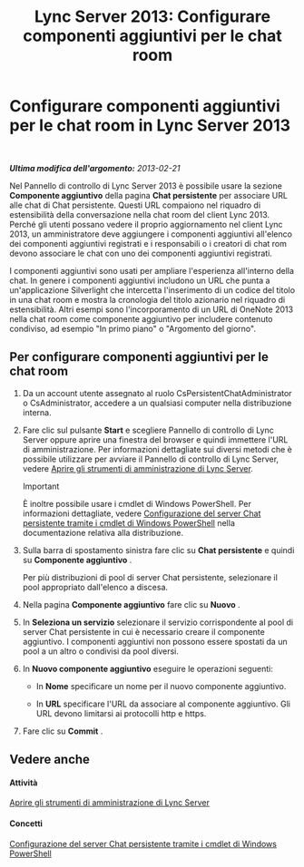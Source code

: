 ﻿---
title: 'Lync Server 2013: Configurare componenti aggiuntivi per le chat room'
TOCTitle: Configurare componenti aggiuntivi per le chat room
ms:assetid: 4eeaf19e-8369-4f6f-af65-a283cf7daa1c
ms:mtpsurl: https://technet.microsoft.com/it-it/library/JJ204878(v=OCS.15)
ms:contentKeyID: 49300523
ms.date: 08/24/2015
mtps_version: v=OCS.15
ms.translationtype: HT
---

# Configurare componenti aggiuntivi per le chat room in Lync Server 2013

 

_**Ultima modifica dell'argomento:** 2013-02-21_

Nel Pannello di controllo di Lync Server 2013 è possibile usare la sezione **Componente aggiuntivo** della pagina **Chat persistente** per associare URL alle chat di Chat persistente. Questi URL compaiono nel riquadro di estensibilità della conversazione nella chat room del client Lync 2013. Perché gli utenti possano vedere il proprio aggiornamento nel client Lync 2013, un amministratore deve aggiungere i componenti aggiuntivi all'elenco dei componenti aggiuntivi registrati e i responsabili o i creatori di chat rom devono associare le chat con uno dei componenti aggiuntivi registrati.

I componenti aggiuntivi sono usati per ampliare l'esperienza all'interno della chat. In genere i componenti aggiuntivi includono un URL che punta a un'applicazione Silverlight che intercetta l'inserimento di un codice del titolo in una chat room e mostra la cronologia del titolo azionario nel riquadro di estensibilità. Altri esempi sono l'incorporamento di un URL di OneNote 2013 nella chat room come componente aggiuntivo per includere contenuto condiviso, ad esempio "In primo piano" o "Argomento del giorno".

## Per configurare componenti aggiuntivi per le chat room

1.  Da un account utente assegnato al ruolo CsPersistentChatAdministrator o CsAdministrator, accedere a un qualsiasi computer nella distribuzione interna.

2.  Fare clic sul pulsante **Start** e scegliere Pannello di controllo di Lync Server oppure aprire una finestra del browser e quindi immettere l'URL di amministrazione. Per informazioni dettagliate sui diversi metodi che è possibile utilizzare per avviare il Pannello di controllo di Lync Server, vedere [Aprire gli strumenti di amministrazione di Lync Server](lync-server-2013-open-lync-server-administrative-tools.md).
    
    > [!IMPORTANT]  
    > È inoltre possibile usare i cmdlet di Windows PowerShell. Per informazioni dettagliate, vedere <a href="configuring-persistent-chat-server-by-using-windows-powershell-cmdlets.md">Configurazione del server Chat persistente tramite i cmdlet di Windows PowerShell</a> nella documentazione relativa alla distribuzione.

3.  Sulla barra di spostamento sinistra fare clic su **Chat persistente** e quindi su **Componente aggiuntivo** .
    
    Per più distribuzioni di pool di server Chat persistente, selezionare il pool appropriato dall'elenco a discesa.

4.  Nella pagina **Componente aggiuntivo** fare clic su **Nuovo** .

5.  In **Seleziona un servizio** selezionare il servizio corrispondente al pool di server Chat persistente in cui è necessario creare il componente aggiuntivo. I componenti aggiuntivi non possono essere spostati da un pool a un altro o condivisi da pool diversi.

6.  In **Nuovo componente aggiuntivo** eseguire le operazioni seguenti:
    
      - In **Nome** specificare un nome per il nuovo componente aggiuntivo.
    
      - In **URL** specificare l'URL da associare al componente aggiuntivo. Gli URL devono limitarsi ai protocolli http e https.

7.  Fare clic su **Commit** .

## Vedere anche

#### Attività

[Aprire gli strumenti di amministrazione di Lync Server](lync-server-2013-open-lync-server-administrative-tools.md)  

#### Concetti

[Configurazione del server Chat persistente tramite i cmdlet di Windows PowerShell](configuring-persistent-chat-server-by-using-windows-powershell-cmdlets.md)

